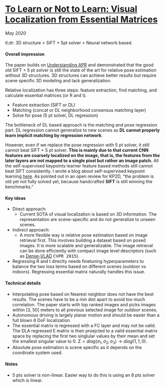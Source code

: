 # [To Learn or Not to Learn: Visual Localization from Essential Matrices](https://arxiv.org/abs/1908.01293)

_May 2020_

tl;dr:  3D structure > SIFT + 5pt solver > Neural network based.

#### Overall impression
The paper builds on [Understanding APR](understanding_apr.md) and demonstrated that the good old SIFT + 5 pt solver is still the state of the art for relative pose estimation without 3D structures. 3D structures can achieve better results but require scene specific 3D modeling and lack generalization. 

Relative localization has three steps: feature extraction, find matching, and calculate essential matrices (or R and t).

- Feature extraction (SIFT or DL)
- Matching (concat or DL neighborhood consensus matching layer)
- Solve for pose (5 pt solver, DL regression)

The bottleneck of DL based approach is the matching and pose regression part. DL regression cannot generalize to new scenes as **DL cannot properly learn implicit matching by regression network**. 

However, even if we replace the pose regression with 5 pt solver, it still cannot beat SIFT + 5 pt solver. **This is mainly due to that current CNN features are coarsely localized on the image, that is, the features from the later layers are not mapped to a single pixel but rather an image patch.** All the self-supervised keypoints learner feature based methods still cannot beat SIFT consistently. I wrote a blog about self-supervised keypoint learning [here](https://towardsdatascience.com/self-supervised-keypoint-learning-aade18081fc3). As pointed out in an open review for KP2D, “the problem is old yet not fully solved yet, because handcrafted **SIFT** is still winning the benchmarks.”


#### Key ideas
- Direct approach:
	- Current SOTA of visual localization is based on 3D information. The representation are scene-specific and do not generalize to unseen scenes. 
- Indirect approach:
	- A more flexible way is relative pose estimation based on image retrieval first. This involves building a dataset based on posed images. It is more scalable and generalizable. The image retrieval can be done efficiently with compact image level descriptors (such as [Dense-VLAD](http://openaccess.thecvf.com/content_cvpr_2015/papers/Torii_247_Place_Recognition_2015_CVPR_paper.pdf) <kbd>CVPR 2015</kbd>). 
- Regressing R and t direclty needs finetuning hyperparameters to balance the two loss terms based on different scenes (outdoor vs indoors). Regressing essential matrix naturally handles this issue. 

#### Technical details
- Interpolating pose based on Nearest neighbor does not have the best results. The scenes have to be a min dist apart to avoid too much correlation. The paper starts with top ranked images and picks images within [3, 50] meters to all previous selected image for *outdoor* scenes. 
- Autonomous driving is largely planar motion and should be easier than a full blown 6 DoF localization.
- The essential matrix is regressed with a FC layer and may not be valid. The DLA regressed E matrix is then proejcted to a valid essential matrix space by replacing the first two singlular values by their mean and set the smallest singular value to 0. $\Sigma = diag(\sigma_1, \sigma_2, \sigma_3) \rightarrow diag(1, 1, 0)$. 
- Absolute pose estimation is scene specific as it depends on the coordinate system used. 

#### Notes
- 5 pts solver is non-linear. Easier way to do this is using an 8 pts solver which is linear. 

